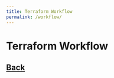 ```yaml
---
title: Terraform Workflow
permalink: /workflow/
---
```


# Terraform Workflow

## [Back](index.markdown)
